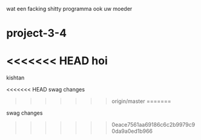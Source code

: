 
wat een facking shitty programma
ook uw moeder
# project-3-4
<<<<<<< HEAD
hoi
=======
kishtan

<<<<<<< HEAD
swag changes
>>>>>>> origin/master
=======

swag changes

>>>>>>> 0eace7561aa69186c6c2b9979c90da9a0ed1b966
